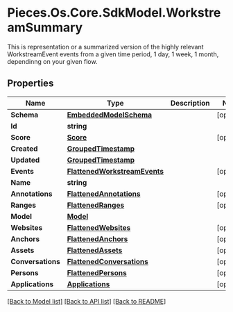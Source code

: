 # Pieces.Os.Core.SdkModel.WorkstreamSummary
This is representation or a summarized version of the highly relevant WorkstreamEvent events from a given time period, 1 day, 1 week, 1 month, dependinng on your given flow.

## Properties

Name | Type | Description | Notes
------------ | ------------- | ------------- | -------------
**Schema** | [**EmbeddedModelSchema**](EmbeddedModelSchema.md) |  | [optional] 
**Id** | **string** |  | 
**Score** | [**Score**](Score.md) |  | [optional] 
**Created** | [**GroupedTimestamp**](GroupedTimestamp.md) |  | 
**Updated** | [**GroupedTimestamp**](GroupedTimestamp.md) |  | 
**Events** | [**FlattenedWorkstreamEvents**](FlattenedWorkstreamEvents.md) |  | [optional] 
**Name** | **string** |  | 
**Annotations** | [**FlattenedAnnotations**](FlattenedAnnotations.md) |  | [optional] 
**Ranges** | [**FlattenedRanges**](FlattenedRanges.md) |  | [optional] 
**Model** | [**Model**](Model.md) |  | 
**Websites** | [**FlattenedWebsites**](FlattenedWebsites.md) |  | [optional] 
**Anchors** | [**FlattenedAnchors**](FlattenedAnchors.md) |  | [optional] 
**Assets** | [**FlattenedAssets**](FlattenedAssets.md) |  | [optional] 
**Conversations** | [**FlattenedConversations**](FlattenedConversations.md) |  | [optional] 
**Persons** | [**FlattenedPersons**](FlattenedPersons.md) |  | [optional] 
**Applications** | [**Applications**](Applications.md) |  | [optional] 

[[Back to Model list]](../README.md#documentation-for-models) [[Back to API list]](../README.md#documentation-for-api-endpoints) [[Back to README]](../README.md)

